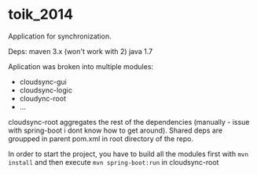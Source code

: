 toik_2014
=========

Application for synchronization.

Deps:
maven 3.x (won't work with 2)
java 1.7

Aplication was broken into multiple modules:
* cloudsync-gui
* cloudsync-logic
* cloudync-root
* ...


cloudsync-root aggregates the rest of the dependencies (manually - issue with spring-boot i dont know how to get around).
Shared deps are groupped in parent pom.xml in root directory of the repo.

In order to start the project, you have to build all the modules first with `mvn install` and then execute `mvn spring-boot:run` in cloudsync-root